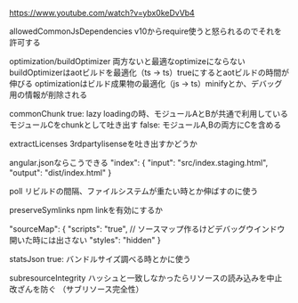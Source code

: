 https://www.youtube.com/watch?v=ybx0keDvVb4

allowedCommonJsDependencies
v10からrequire使うと怒られるのでそれを許可する

optimization/buildOptimizer
両方ないと最適なoptimizeにならない
buildOptimizerはaotビルドを最適化（ts -> ts）trueにするとaotビルドの時間が伸びる
optimizationはビルド成果物の最適化（js -> ts）minifyとか、デバッグ用の情報が削除される

commonChunk
true: lazy loadingの時、モジュールAとBが共通で利用しているモジュールCをchunkとして吐き出す
false: モジュールA,Bの両方にCを含める

extractLicenses
3rdpartylisenseを吐き出すかどうか

angular.jsonならこうできる
"index": {
  "input": "src/index.staging.html",
  "output": "dist/index.html"
}

poll
リビルドの間隔、ファイルシステムが重たい時とか伸ばすのに使う

preserveSymlinks
npm linkを有効にするか

"sourceMap": {
  "scripts": "true", // ソースマップ作るけどデバッグウインドウ開いた時には出さない
  "styles": "hidden"
}

statsJson
true: バンドルサイズ調べる時とかに使う

subresourceIntegrity
ハッシュと一致しなかったらリソースの読み込みを中止
改ざんを防ぐ
（サブリソース完全性）
